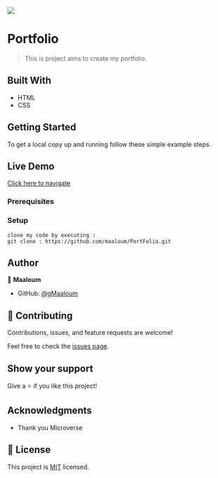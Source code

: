 ![](https://img.shields.io/badge/Microverse-blueviolet)

# Portfolio

> This is project aims to create my portfolio.


## Built With

- HTML
- CSS


## Getting Started

To get a local copy up and running follow these simple example steps.
## Live Demo
[Click here to navigate](https://maaloum.github.io/)

### Prerequisites

### Setup
    clone my code by executing :
    git clone : https://github.com/maaloum/PortFolio.git

## Author

👤 **Maaloum**

- GitHub: [@gMaaloum](https://github.com/maaloum/)
## 🤝 Contributing

Contributions, issues, and feature requests are welcome!

Feel free to check the [issues page](https://github.com/maaloum/Hello-Microverse/issues).

## Show your support

Give a ⭐️ if you like this project!

## Acknowledgments

- Thank you Microverse

## 📝 License

This project is [MIT](./MIT.md) licensed.
